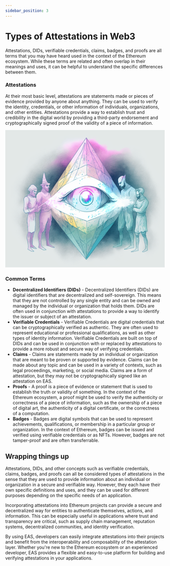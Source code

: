 ```yaml
---
sidebar_position: 3
---
```


# Types of Attestations in Web3
Attestations, DIDs, verifiable credentials, claims, badges, and proofs are all terms that you may have heard used in the context of the Ethereum ecosystem. While these terms are related and often overlap in their meanings and uses, it can be helpful to understand the specific differences between them.

### Attestations
At their most basic level, attestations are statements made or pieces of evidence provided by anyone about anything. They can be used to verify the identity, credentials, or other information of individuals, organizations, and other entities. Attestations provide a way to establish trust and credibility in the digital world by providing a third-party endorsement and cryptographically signed proof of the validity of a piece of information.

![Attestation Record](./img/the-eye-of-trust.png)

### Common Terms
- **Decentralized Identifiers (DIDs)** - Decentralized Identifiers (DIDs) are digital identifiers that are decentralized and self-sovereign. This means that they are not controlled by any single entity and can be owned and managed by the individual or organization that holds them. DIDs are often used in conjunction with attestations to provide a way to identify the issuer or subject of an attestation.
- **Verifiable Credentials** - Verifiable Credentials are digital credentials that can be cryptographically verified as authentic. They are often used to represent educational or professional qualifications, as well as other types of identity information. Verifiable Credentials are built on top of DIDs and can be used in conjunction with or replaced by attestations to provide a more robust and secure way of verifying credentials.
- **Claims** - Claims are statements made by an individual or organization that are meant to be proven or supported by evidence. Claims can be made about any topic and can be used in a variety of contexts, such as legal proceedings, marketing, or social media. Claims are a form of attestation, but they may not be cryptographically signed like an attestation on EAS.
- **Proofs** - A proof is a piece of evidence or statement that is used to establish the truth or validity of something. In the context of the Ethereum ecosystem, a proof might be used to verify the authenticity or correctness of a piece of information, such as the ownership of a piece of digital art, the authenticity of a digital certificate, or the correctness of a computation.
- **Badges** - Badges are digital symbols that can be used to represent achievements, qualifications, or membership in a particular group or organization. In the context of Ethereum, badges can be issued and verified using verifiable credentials or as NFTs. However, badges are not tamper-proof and are often transferrable.

## Wrapping things up
Attestations, DIDs, and other concepts such as verifiable credentials, claims, badges, and proofs can all be considered types of attestations in the sense that they are used to provide information about an individual or organization in a secure and verifiable way. However, they each have their own specific definitions and uses, and they can be used for different purposes depending on the specific needs of an application.

Incorporating attestations into Ethereum projects can provide a secure and decentralized way for entities to authenticate themselves, actions, and information. This can be especially useful in applications where trust and transparency are critical, such as supply chain management, reputation systems, decentralized communities, and identity verification.

By using EAS, developers can easily integrate attestations into their projects and benefit from the interoperability and composability of the attestation layer. Whether you're new to the Ethereum ecosystem or an experienced developer, EAS provides a flexible and easy-to-use platform for building and verifying attestations in your applications.
